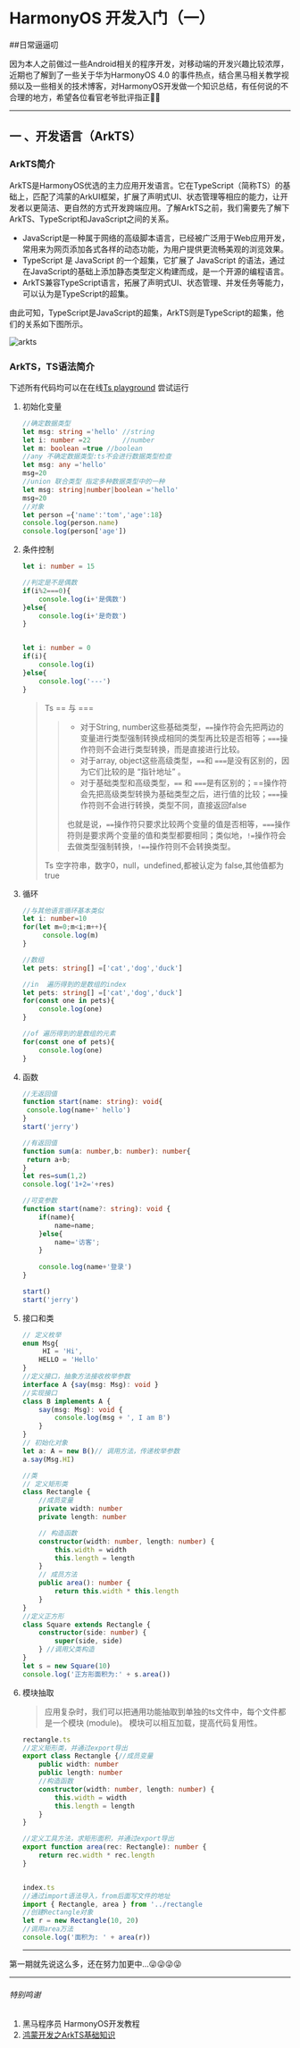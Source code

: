 
# HarmonyOS 开发入门（一）

##日常逼逼叨

因为本人之前做过一些Android相关的程序开发，对移动端的开发兴趣比较浓厚，近期也了解到了一些关于华为HarmonyOS 4.0 的事件热点，结合黑马相关教学视频以及一些相关的技术博客，对HarmonyOS开发做一个知识总结，有任何说的不合理的地方，希望各位看官老爷批评指正🤣🤣

---

## 一 、开发语言（ArkTS）

### ArkTS简介

ArkTS是HarmonyOS优选的主力应用开发语言。它在TypeScript（简称TS）的基础上，匹配了鸿蒙的ArkUI框架，扩展了声明式UI、状态管理等相应的能力，让开发者以更简洁、更自然的方式开发跨端应用。了解ArkTS之前，我们需要先了解下ArkTS、TypeScript和JavaScript之间的关系。

- JavaScript是一种属于网络的高级脚本语言，已经被广泛用于Web应用开发，常用来为网页添加各式各样的动态功能，为用户提供更流畅美观的浏览效果。
- TypeScript 是 JavaScript 的一个超集，它扩展了 JavaScript 的语法，通过在JavaScript的基础上添加静态类型定义构建而成，是一个开源的编程语言。
- ArkTS兼容TypeScript语言，拓展了声明式UI、状态管理、并发任务等能力，可以认为是TypeScript的超集。

由此可知，TypeScript是JavaScript的超集，ArkTS则是TypeScript的超集，他们的关系如下图所示。



![arkts](./1-img-01.png)


### ArkTS，TS语法简介

下述所有代码均可以在在线[Ts playground](https://www.typescriptlang.org/play?#code/PTAEHUFMBsGMHsC2lQBd5oBYoCoE8AHSAZVgCcBLA1UABWgEM8BzM+AVwDsATAGiwoBnUENANQAd0gAjQRVSQAUCEmYKsTKGYUAbpGF4OY0BoadYKdJMoL+gzAzIoz3UNEiPOofEVKVqAHSKymAAmkYI7NCuqGqcANag8ABmIjQUXrFOKBJMggBcISGgoAC0oACCbvCwDKgU8JkY7p7ehCTkVDQS2E6gnPCxGcwmZqDSTgzxxWWVoASMFmgYkAAeRJTInN3ymj4d-jSCeNsMq-wuoPaOltigAKoASgAywhK7SbGQZIIz5VWCFzSeCrZagNYbChbHaxUDcCjJZLfSDbExIAgUdxkUBIursJzCFJtXydajBBCcQQ0MwAUVWDEQC0gADVHBQGNJ3KAALygABEAAkYNAMOB4GRonzFBTBPB3AERcwABS0+mM9ysygc9wASmCKhwzQ8ZC8iHFzmB7BoXzcZmY7AYzEg-Fg0HUiQ58D0Ii8fLpDKZgj5SWxfPADlQAHJhAA5SASPlBFQAeS+ZHegmdWkgR1QjgUrmkeFATjNOmGWH0KAQiGhwkuNok4uiIgMHGxCyYrA4PCCJSAA) 尝试运行

1. 初始化变量

   ```typescript
   //确定数据类型
   let msg: string ='hello' //string
   let i: number =22		//number
   let m: boolean =true	//boolean
   //any 不确定数据类型:ts不会进行数据类型检查
   let msg: any ='hello'
   msg=20
   //union 联合类型 指定多种数据类型中的一种
   let msg: string|number|boolean ='hello'
   msg=20
   //对象
   let person ={'name':'tom','age':18}
   console.log(person.name)
   console.log(person['age'])
   ```



2. 条件控制

   ```typescript
   let i: number = 15
   
   //判定是不是偶数
   if(i%2===0){
       console.log(i+'是偶数')
   }else{
       console.log(i+'是奇数')
   }
   
   
   let i: number = 0
   if(i){
       console.log(i)
   }else{
       console.log('---')
   }
   ```

   > Ts ==  与  ===
   >
   > > - 对于String, number这些基础类型，`==`操作符会先把两边的变量进行类型强制转换成相同的类型再比较是否相等；`===`操作符则不会进行类型转换，而是直接进行比较。
   > > - 对于array, object这些高级类型，`==`和 `===`是没有区别的，因为它们比较的是 “指针地址” 。
   > > - 对于基础类型和高级类型，`==` 和 `===`是有区别的；==操作符会先把高级类型转换为基础类型之后，进行值的比较；`===`操作符则不会进行转换，类型不同，直接返回false
   > >
   > > 也就是说，`==`操作符只要求比较两个变量的值是否相等，`===`操作符则是要求两个变量的值和类型都要相同；类似地，`!=`操作符会去做类型强制转换，`!==`操作符则不会转换类型。
   >
   > Ts  空字符串，数字0，null，undefined,都被认定为 false,其他值都为true

3. 循环

   ```typescript
   //与其他语言循环基本类似
   let i: number=10
   for(let m=0;m<i;m++){
        console.log(m)
   }
   
   //数组
   let pets: string[] =['cat','dog','duck']
   
   //in  遍历得到的是数组的index
   let pets: string[] =['cat','dog','duck']
   for(const one in pets){
       console.log(one)
   }
   
   //of 遍历得到的是数组的元素
   for(const one of pets){
       console.log(one)
   }
   ```

4. 函数

   ```typescript
   //无返回值
   function start(name: string): void{
   	console.log(name+' hello')
   }
   start('jerry')
   
   //有返回值
   function sum(a: number,b: number): number{
   	return a+b;
   }
   let res=sum(1,2)
   console.log('1+2='+res)
   
   //可变参数
   function start(name?: string): void {
       if(name){
           name=name;
       }else{
           name='访客';
       }
      
       console.log(name+'登录')
   }
   
   start()
   start('jerry')
   ```



5. 接口和类

   ```typescript
   // 定义枚举
   enum Msg{
        HI = 'Hi',
       HELLO = 'Hello'
   }
   //定义接口，抽象方法接收枚举参数
   interface A {say(msg: Msg): void }
   //实现接口
   class B implements A {
       say(msg: Msg): void {
           console.log(msg + ', I am B')
       }
   }
   // 初始化对象
   let a: A = new B()// 调用方法，传递枚举参数
   a.say(Msg.HI)
   ```

   ```typescript
   //类
   // 定义矩形类
   class Rectangle {
       //成员变量
       private width: number
       private length: number
   
       // 构造函数
       constructor(width: number, length: number) {
           this.width = width
           this.length = length
       }
       // 成员方法
       public area(): number {
           return this.width * this.length
       }
   }
   //定义正方形
   class Square extends Rectangle {
       constructor(side: number) {
           super(side, side)
       } //调用父类构造
   }
   let s = new Square(10)
   console.log('正方形面积为:' + s.area())
   ```



6. 模块抽取

   > 应用复杂时，我们可以把通用功能抽取到单独的ts文件中，每个文件都是一个模块 (module)。
   > 模块可以相互加载，提高代码复用性。

   ```typescript
   rectangle.ts
   //定义矩形类，并通过export导出
   export class Rectangle {//成员变量
       public width: number
       public length: number
       //构造函数
       constructor(width: number, length: number) {
           this.width = width
           this.length = length
       }
   }
   
   //定义工具方法，求矩形面积，并通过export导出
   export function area(rec: Rectangle): number {
       return rec.width * rec.length
   }
   
   
   index.ts
   //通过import语法导入，from后面写文件的地址
   import { Rectangle, area } from '../rectangle
   //创建Rectangle对象
   let r = new Rectangle(10, 20)
   //调用area万法
   console.log('面积为: ' + area(r))
   
   ```



   ---

第一期就先说这么多，还在努力加更中...😜😜😜😜

---

###### 特别鸣谢

1. 黑马程序员 HarmonyOS开发教程
2. [鸿蒙开发之ArkTS基础知识]( [鸿蒙开发之ArkTS基础知识_鸿蒙开发语言_xiangzhihong8的博客-CSDN博客](https://blog.csdn.net/xiangzhihong8/article/details/131845607) )